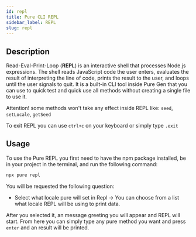 ```yaml
---
id: repl
title: Pure CLI REPL
sidebar_label: REPL
slug: repl
---
```


## Description
Read-Eval-Print-Loop (**REPL**) is an interactive shell that processes Node.js expressions. The shell reads JavaScript code the user enters, evaluates the result of interpreting the line of code, prints the result to the user, and loops until the user signals to quit. It is a built-in CLI tool inside Pure Gen that you can use to quick test and quick use all methods without creating a single file to use it.

Attention! some methods won't take any effect inside REPL like: `seed`, `setLocale`, `getSeed`

To exit REPL you can use `ctrl+c` on your keyboard or simply type `.exit`

## Usage
To use the Pure REPL you first need to have the npm package installed, be in your project in the terminal, and run the following command:

```bash
npx pure repl
```

You will be requested the following question:
- Select what locale pure will set in Repl -> You can choose from a list what locale REPL will be using to print data.

After you selected it, an message greeting you will appear and REPL will start. From here you can simply type any pure method you want and press `enter` and an result will be printed.
